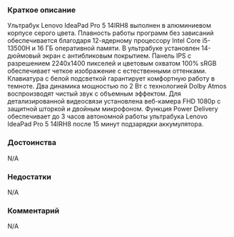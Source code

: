 ### **Краткое описание**
Ультрабук Lenovo IdeaPad Pro 5 14IRH8 выполнен в алюминиевом корпусе серого цвета. Плавность работы программ без зависаний обеспечивается благодаря 12-ядерному процессору Intel Core i5-13500H и 16 ГБ оперативной памяти. В ультрабуке установлен 14-дюймовый экран с антибликовым покрытием. Панель IPS с разрешением 2240x1400 пикселей и цветовым охватом 100% sRGB обеспечивает четкое изображение с естественными оттенками.  Клавиатура с белой подсветкой гарантирует комфортную работу в темноте. Два динамика мощностью по 2 Вт с технологией Dolby Atmos воспроизводят чистый звук с объемным эффектом. Для детализированной видеосвязи установлена веб-камера FHD 1080p с защитной шторкой и двойным микрофоном. Функция Power Delivery обеспечивает до 3 часов автономной работы ультрабука Lenovo IdeaPad Pro 5 14IRH8 после 15 минут подзарядки аккумулятора.

### **Достоинства**
N/A

### **Недостатки**
N/A

### **Комментарий**
N/A
